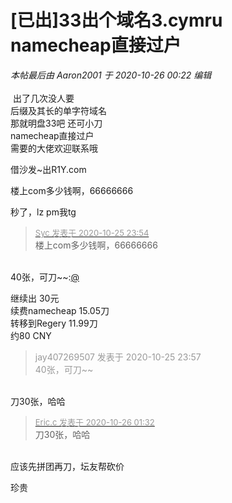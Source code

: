 # [已出]33出个域名3.cymru namecheap直接过户


<i class="pstatus"> 本帖最后由 Aaron2001 于 2020-10-26 00:22 编辑 </i><br />
<br />
<img src="static/image/smiley/yct/010.gif" smilieid="41" border="0" alt="" /> 出了几次没人要<br />
后缀及其长的单字符域名<br />
那就明盘33吧 还可小刀<br />
namecheap直接过户<br />
需要的大佬欢迎联系哦

借沙发~出R1Y.com

楼上com多少钱啊，66666666

秒了，lz pm我tg

<div class="quote"><blockquote><font size="2"><a href="https://www.hostloc.com/forum.php?mod=redirect&amp;goto=findpost&amp;pid=9351952&amp;ptid=758418" target="_blank"><font color="#999999">Syc 发表于 2020-10-25 23:54</font></a></font><br />
楼上com多少钱啊，66666666</blockquote></div><br />
<img src="static/image/smiley/default/lol.gif" smilieid="12" border="0" alt="" />40张，可刀~~:<a href="https://www.hostloc.com/home.php?mod=space&amp;uid=175" target="_blank">@</a>

继续出 30元<br />
续费namecheap 15.05刀<br />
转移到Regery 11.99刀<br />
约80 CNY

<div class="quote"><blockquote><font color="#999999">jay407269507 发表于 2020-10-25 23:57</font><br />
<font color="#999999">40张，可刀~~</font></blockquote></div><br />
刀30张，哈哈

<div class="quote"><blockquote><font size="2"><a href="https://www.hostloc.com/forum.php?mod=redirect&amp;goto=findpost&amp;pid=9352123&amp;ptid=758418" target="_blank"><font color="#999999">Eric.c 发表于 2020-10-26 01:32</font></a></font><br />
刀30张，哈哈</blockquote></div><br />
应该先拼团再刀，坛友帮砍价

珍贵
